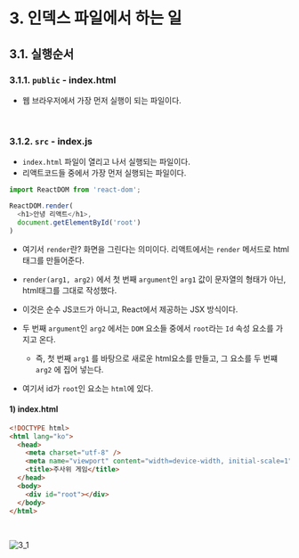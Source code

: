 # 3. 인덱스 파일에서 하는 일

## 3.1. 실행순서

### 3.1.1. `public` - index.html

- 웹 브라우저에서 가장 먼저 실행이 되는 파일이다.

<br/>

### 3.1.2. `src` - index.js

- `index.html` 파일이 열리고 나서 실행되는 파일이다. 
- 리액트코드들 중에서 가장 먼저 실행되는 파일이다.

```js
import ReactDOM from 'react-dom';

ReactDOM.render(
  <h1>안녕 리액트</h1>,
  document.getElementById('root')
)
```

- 여기서 `render`란? 화면을 그린다는 의미이다.  리액트에서는 `render` 메서드로 html태그를 만들어준다.
- `render(arg1, arg2)` 에서 첫 번째 `argument`인 `arg1` 값이 문자열의 형태가 아닌, html태그를 그대로 작성했다. 
- 이것은 순수 JS코드가 아니고, React에서 제공하는 JSX 방식이다. 

- 두 번째 `argument`인 `arg2` 에서는 `DOM` 요소들 중에서 `root`라는 `Id` 속성 요소를 가지고 온다.
  - 즉, 첫 번째 `arg1` 를 바탕으로 새로운 html요소를 만들고, 그 요소를 두 번쨰 `arg2` 에 집어 넣는다. 

- 여기서 id가 `root`인 요소는 `html`에 있다.

#### 1) index.html

```html
<!DOCTYPE html>
<html lang="ko">
  <head>
    <meta charset="utf-8" />
    <meta name="viewport" content="width=device-width, initial-scale=1" />
    <title>주사위 게임</title>
  </head>
  <body>
    <div id="root"></div>
  </body>
</html>

```

<br/>

![3_1](https://github.com/ohtaekwon/TIL/blob/master/React-Basic/img/3_1.png?raw=true)